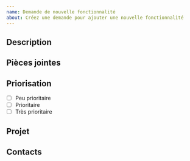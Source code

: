 ```yaml
---
name: Demande de nouvelle fonctionnalité
about: Créez une demande pour ajouter une nouvelle fonctionnalité
---
```


## Description

<!-- Écrivez un résumé de la fonctionnalité proposée. -->

## Pièces jointes

<!-- Si possible, ajoutez des images, des liens, ou autre pour nous aider à visualiser votre besoin. -->

## Priorisation

- [ ] Peu prioritaire 
- [ ] Prioritaire
- [ ] Très prioritaire

## Projet

<!-- Nom du projet à l'origine de la demande. -->

## Contacts

<!-- Nom(s) et rôle(s) du ou des personnes à contacter. -->
